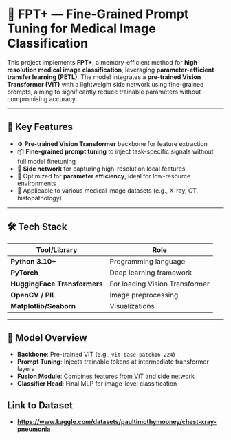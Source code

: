 # 🧠 FPT+ — Fine-Grained Prompt Tuning for Medical Image Classification

This project implements **FPT+**, a memory-efficient method for **high-resolution medical image classification**, leveraging **parameter-efficient transfer learning (PETL)**. The model integrates a **pre-trained Vision Transformer (ViT)** with a lightweight side network using fine-grained prompts, aiming to significantly reduce trainable parameters without compromising accuracy.

---

## 🚀 Key Features

- ⚙️ **Pre-trained Vision Transformer** backbone for feature extraction
- 📦 **Fine-grained prompt tuning** to inject task-specific signals without full model finetuning
- 🧠 **Side network** for capturing high-resolution local features
- 💾 Optimized for **parameter efficiency**, ideal for low-resource environments
- 🧪 Applicable to various medical image datasets (e.g., X-ray, CT, histopathology)

---

## 🛠️ Tech Stack

| Tool/Library       | Role                                      |
|--------------------|-------------------------------------------|
| **Python 3.10+**    | Programming language                      |
| **PyTorch**        | Deep learning framework                   |
| **HuggingFace Transformers** | For loading Vision Transformer  |
| **OpenCV / PIL**   | Image preprocessing                       |
| **Matplotlib/Seaborn** | Visualizations                        |

---

## 🧬 Model Overview

- **Backbone**: Pre-trained ViT (e.g., `vit-base-patch16-224`)
- **Prompt Tuning**: Injects trainable tokens at intermediate transformer layers
- **Fusion Module**: Combines features from ViT and side network
- **Classifier Head**: Final MLP for image-level classification

## Link to Dataset 

- **https://www.kaggle.com/datasets/paultimothymooney/chest-xray-pneumonia**
